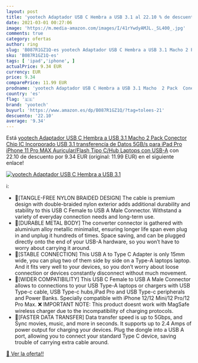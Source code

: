 ```yaml
---
layout: post
title: 'yootech Adaptador USB C Hembra a USB 3.1 al 22.10 % de descuento'
date: 2021-03-01 00:27:06
image: 'https://m.media-amazon.com/images/I/41rYwdyAMJL._SL400_.jpg'
comments: true
category: ofertas
author: ring
slug: 'B087R1GZ1Q-es yootech Adaptador USB C Hembra a USB 3.1 Macho 2 Pack...'
sku: 'B087R1GZ1Q-es'
tags: [ 'ipad','iphone', ]
actualPrice: 9.34 EUR
currency: EUR
price: 9.34
comparePrice: 11.99 EUR
prodname: 'yootech Adaptador USB C Hembra a USB 3.1 Macho  2 Pack  Conector Chip IC Incorporado USB 3.1 transferencía de Datos 5GB/s para iPad Pro  iPhone 11 Pro MAX Auricular/Flash Tipo C/Hub Laptops con USB-A'
country: 'es'
flag: '🇪🇸'
brand: 'yootech'
buyurl: 'https://www.amazon.es/dp/B087R1GZ1Q/?tag=tolees-21'
descuento: '22.10'
average: '9.34'
---
```


Está [yootech Adaptador USB C Hembra a USB 3.1 Macho  2 Pack  Conector Chip IC Incorporado USB 3.1 transferencía de Datos 5GB/s para iPad Pro  iPhone 11 Pro MAX Auricular/Flash Tipo C/Hub Laptops con USB-A](https://www.amazon.es/dp/B087R1GZ1Q/?tag=tolees-21) con 22.10 de descuento por 9.34 EUR (original: 11.99 EUR) en el siguiente enlace!

[![yootech Adaptador USB C Hembra a USB 3.1](https://m.media-amazon.com/images/I/41rYwdyAMJL._SL400_.jpg)](https://www.amazon.es/dp/B087R1GZ1Q/?tag=tolees-21)

ℹ️:

- 🚀[TANGLE-FREE NYLON BRAIDED DESIGN] The cable is premium design with double-braided nylon exterior adds additional durability and stability to this USB C Female to USB A Male Connector. Withstand a variety of everyday connection needs and long-term use.
- 🚀[DURABLE METAL BODY] The converter connector is gathered with aluminium alloy metallic minimalist, ensuring longer life span even plug in and unplug it hundreds of times. Space saving, and can be plugged directly onto the end of your USB-A hardware, so you won’t have to worry about carrying it around.
- 🚀[STABLE CONNECTION] This USB A to Type C Adapter is only 15mm wide, you can plug two of them side by side on a Type-A laptops laptop. And it fits very well to your devices, so you don’t worry about loose connection or devices constantly disconnect without much movement.
- 🚀[WIDER COMPATIBILITY] This USB C Female to USB A Male Connector allows to connections to your USB Type-A laptops or chargers with USB Type-c cable, USB Type-c hubs,iPad Pro and USB Type-c peripherals and Power Banks. Specially compatible with iPhone 12/12 Mini/12 Pro/12 Pro Max. ❌ IMPORTANT NOTE: This product doesnt work with MagSafe wireless charger due to the incompatibility of charging protocols.
- 🚀[FASTER DATA TRANSFER] Data transfer speed is up to 5Gbps, and Sync movies, music, and more in seconds. It supports up to 2.4 Amps of power output for charging your devices. Plug the dongle into a USB A port, allowing you to connect your standard Type C device, saving trouble of carrying extra cable around.

[🛒 Ver la oferta!!](https://www.amazon.es/dp/B087R1GZ1Q/?tag=tolees-21)
